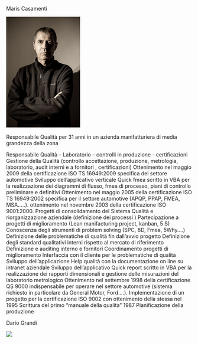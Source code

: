 Maris Casamenti

<img src="https://github.com/Dario66/QuickBaloon/blob/master/img/fotoMaris.jpg" width="200">

Responsabile Qualità per 31 anni in un azienda manifatturiera di media grandezza della zona
                       
Responsabile Qualità – Laboratorio – controlli in produzione - certificazioni
Gestione della Qualità (controllo accettazione, produzione, metrologia, laboratorio, audit interni e a fornitori , certificazioni)
Ottenimento nel maggio 2009 della certificazione ISO TS 16949:2009  specifica del settore automotive
Sviluppo dell’applicativo verticale Quick fmea scritto in VBA per la realizzazione dei diagrammi di flusso, fmea di processo, piani di controllo preliminare e definitivi
Ottenimento nel maggio 2005 della certificazione ISO TS 16949:2002 specifica per il settore automotive (APQP, PPAP, FMEA, MSA…..).
ottenimento nel novembre 2003 della certificazione ISO 9001:2000.
Progetti di consolidamento del Sistema Qualità e riorganizzazione aziendale (definizione dei processi )
Partecipazione a progetti di miglioramento (Lean manifacturing project, kanban, 5 S)
Conoscenza degli strumenti di problem solving (SPC, 8D, Fmea, 5Why….)
Definizione delle problematiche di qualità fin dall’avvio progetto
Definizione degli standard qualitativi interni rispetto al mercato di riferimento
Definizione e auditing interno e fornitori
Coordinamento progetti di miglioramento
Interfaccia con il cliente per le problematiche di qualità
Sviluppo dell’applicazione Help qualità con la documentazione on line su intranet aziendale
Sviluppo dell’applicativo Quick report scritto in VBA per la realizzazione dei rapporti dimensionali e gestione delle misurazioni del laboratorio metrologico
Ottenimento nel settembre 1998 della certificazione QS 9000 indispensabile per operare nel settore automotive (sistema richiesto in particolare da General Motor, Ford….).
Implementazione di un progetto per la certificazione ISO 9002 con ottenimento della stessa nel 1995
Scrittura del primo “manuale della qualità” 1987
Pianificazione della produzione



Dario Grandi


<img src="https://github.com/Dario66/QuickBaloon/blob/master/img/imgprofil.jpg" width="200">
